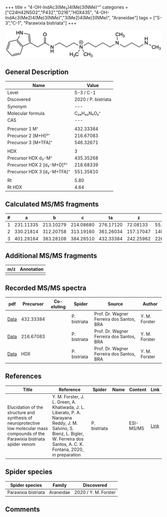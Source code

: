 +++
title = "4-OH-IndAc3(Me₂)4(Me)3(NMe)⁺"
categories = ["C24H42N5O2","P432","D216","HDX435",
"4-OH-IndAc3(Me2)4(Me)3(NMe)","3(Me2)4(Me)3(NMe)",
"Araneidae"]
tags = ["S-3","C-1",
"Parawixia bistriata"]
+++

![](/img/4-OH-IndAc3(Me2)4(Me)3(NMe).png)

## General Description

| Name                       | Value              |
|----------------------------|--------------------|
| Level                      | S-3 / C-1          |
| Discovered                 | 2020 / P. bistriata |
| Synonym                    | ---                |
| Molecular formula          | C₂₄H₄₂N₅O₂⁺                   |
| CAS                        | ---                |
|                            |                    |
| Precursor 1  M⁺         | 432.33384                   |
| Precursor 2 [M+H]²⁺       | 216.67083                   |
| Precursor 3 [M+TFA]⁺               | 546.32671                   |
|                            |                    |
| HDX                        | 3                   |
| Precursor HDX    d₃-M⁺   | 435.35268                   |
| Precursor HDX 2 [d₃-M+D]²⁺ | 218.68339                   |
| Precursor HDX 3 [d₃-M+TFA]⁺           | 551.35810                   |
|                            |                    |
| Rt                         | 5.80                   |
| Rt HDX                     | 4.64                   |

## Calculated MS/MS fragments

| # | a         | b         | c         | ta        | z         | y         | tz        |
|---|-----------|-----------|-----------|-----------|-----------|-----------|-----------|
| 1 | 231.11335 | 213.10279 | 214.08680 | 276.17120 | 72.08133 | 55.05478 | 103.12352 |
| 2 | 330.21814 | 312.20758 | 313.19160 | 361.26034 | 157.17047 | 140.14392 | 202.22832 |
| 3 | 401.29164 | 383.28108 | 384.26510 | 432.33384 | 242.25962 | 226.24090 | 259.28617 |

## Additional MS/MS fragments

| m/z | Annotation |
|-----|------------|
|     |            |

## Recorded MS/MS spectra

| pdf                                             | Precursor | Co-eluting | Spider      | Source                       | Author        |
|-------------------------------------------------|-----------|------------|-------------|------------------------------|---------------|
| [Data](/pdf/P-bistriata/432_4-OH-IndAc3(Me2)4(Me)3(NMe)_Pb.pdf) | 432.33384 |           | P. bistriata | Prof. Dr. Wagner Ferreira dos Santos, BRA  | Y. M. Forster |
| [Data](/pdf/P-bistriata/432_4-OH-IndAc3(Me2)4(Me)3(NMe)_Pb_2.pdf) | 216.67083 |           | P. bistriata | Prof. Dr. Wagner Ferreira dos Santos, BRA  | Y. M. Forster |
| [Data](/pdf/P-bistriata/432_4-OH-IndAc3(Me2)4(Me)3(NMe)_Pb_HDX.pdf) | HDX |           | P. bistriata | Prof. Dr. Wagner Ferreira dos Santos, BRA  | Y. M. Forster |


## References

| Title | Reference | Spider | Name | Content | Link |
|-------|-----------|--------|------|---------|------|
| Elucidation of the structure and synthesis of neuroprotective low molecular mass compounds of the Parawixia bistriata spider venom      | Y. M. Forster, J. L. Green, A. Khatiwada, J. L. Liberato, P. A. Narayana Reddy, J. M. Salvino, S. Bienz, L. Bigler, W. Ferreira dos Santos, A. C. K. Fontana, 2020, in preparation          | P. bistriata       |      | ESI-MS/MS        | [Link](unknown)     |

## Spider species

| Spider species     | Family     | Discovered           |
|--------------------|------------|----------------------|
| Parawixia bistriata | Araneidae | 2020 / Y. M. Forster |


## Comments
